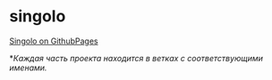 # singolo

[Singolo on GithubPages](https://tgulevich.github.io/singolo)

**Каждая часть проекта находится в ветках с соответствующими именами.*
